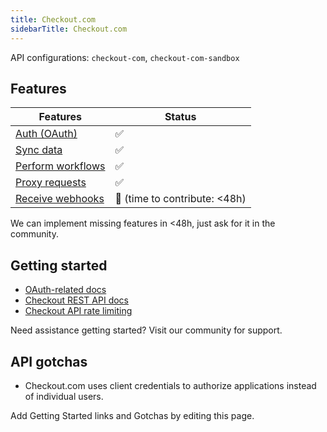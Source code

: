 ```yaml
---
title: Checkout.com
sidebarTitle: Checkout.com
---
```


API configurations: `checkout-com`, `checkout-com-sandbox`

## Features

| Features | Status |
| - | - |
| [Auth (OAuth)](/integrate/guides/authorize-an-api) | ✅ |
| [Sync data](/integrate/guides/sync-data-from-an-api) | ✅ |
| [Perform workflows](/integrate/guides/perform-workflows-with-an-api) | ✅ |
| [Proxy requests](/integrate/guides/proxy-requests-to-an-api) | ✅ |
| [Receive webhooks](/integrate/guides/receive-webhooks-from-an-api) | 🚫 (time to contribute: &lt;48h) |

We can implement missing features in &lt;48h, just ask for it in the community.

## Getting started

-   [OAuth-related docs](https://api-reference.checkout.com/#OAuth)
-   [Checkout REST API docs](https://api-reference.checkout.com)
-   [Checkout API rate limiting](https://www.checkout.com/docs/developer-resources/api/api-rate-limits)

Need assistance getting started? Visit our community for support.

## API gotchas

-   Checkout.com uses client credentials to authorize applications instead of individual users.

Add Getting Started links and Gotchas by editing this page.

